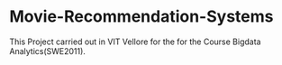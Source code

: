 # Movie-Recommendation-Systems
This Project carried out  in VIT Vellore for the for the Course Bigdata Analytics(SWE2011).
